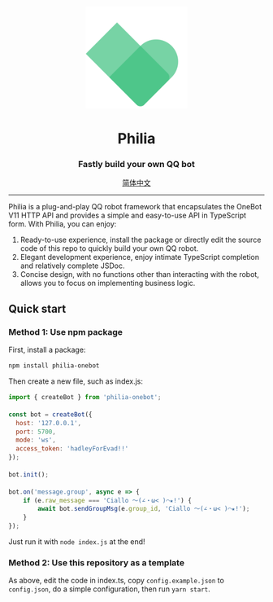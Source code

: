 <div align="center">

<img src="./Philia.png" alt="Philia logo" width="200" />

# Philia

### Fastly build your own QQ bot

[简体中文](/README.CN.md)

</div>

---

Philia is a plug-and-play QQ robot framework that encapsulates the OneBot V11 HTTP API and provides a simple and easy-to-use API in TypeScript form.
With Philia, you can enjoy:

1. Ready-to-use experience, install the package or directly edit the source code of this repo to quickly build your own QQ robot.
2. Elegant development experience, enjoy intimate TypeScript completion and relatively complete JSDoc.
3. Concise design, with no functions other than interacting with the robot, allows you to focus on implementing business logic.

## Quick start

### Method 1: Use npm package

First, install a package:

```bash
npm install philia-onebot
```

Then create a new file, such as index.js:

``` javascript
import { createBot } from 'philia-onebot';

const bot = createBot({
  host: '127.0.0.1',
  port: 5700,
  mode: 'ws',
  access_token: 'hadleyForEvad!!'
});

bot.init();

bot.on('message.group', async e => {
    if (e.raw_message === 'Ciallo ～(∠・ω< )⌒★!') {
        await bot.sendGroupMsg(e.group_id, 'Ciallo ～(∠・ω< )⌒★!');
    }
});
```

Just run it with `node index.js` at the end!

### Method 2: Use this repository as a template

As above, edit the code in index.ts, copy `config.example.json` to `config.json`, do a simple configuration, then run `yarn start`.